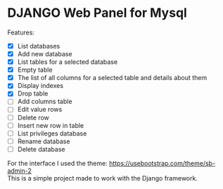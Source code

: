 # DJANGO Web Panel for Mysql

Features:

- [x] List databases
- [x] Add new database
- [x] List tables for a selected database
- [x] Empty table 
- [x] The list of all columns for a selected table and details about them
- [x] Display indexes 
- [x] Drop table
- [ ] Add columns table
- [ ] Edit value rows 
- [ ] Delete row 
- [ ] Insert new row in table
- [ ] List privileges database 
- [ ] Rename database
- [ ] Delete database

For the interface I used the theme: https://usebootstrap.com/theme/sb-admin-2
<br/>
This is a simple project made to work with the Django framework.
